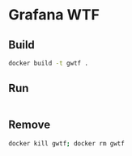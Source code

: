 # Grafana WTF

## Build
```bash
docker build -t gwtf .
```

## Run
```bash
```

## Remove
```bash
docker kill gwtf; docker rm gwtf
```

